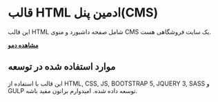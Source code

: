# قالب HTML ادمین پنل(CMS)
این قالب HTML شامل صفحه داشبورد و منوی CMS یک سایت فروشگاهی هست.

**[مشاهده دمو](https://htaria.github.io/admin-panel/)**
## موارد استفاده شده در توسعه
این قالب با استفاده از HTML, CSS, JS, BOOTSTRAP 5, JQUERY 3, SASS و GULP توسعه داده شده. امیدوارم براتون مفید باشه.

